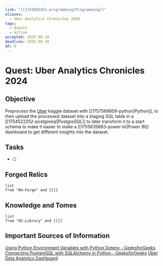 ```yaml
---
link: "[[1743802452-programming|Programming]]"
aliases:
  - Uber Analytics Chronicles 2024
tags:
  - Quests
  - active
accepted: 2025-09-10
deadline: 2025-09-10
XP: 0
---
```

# Quest: Uber Analytics Chronicles 2024
## Objective
Preprocess the [Uber](https://www.kaggle.com/datasets/yashdevladdha/uber-ride-analytics-dashboard) kaggle dataset with [[1757569859-python|Python]], to then upload the processed dataset into a staging SQL table in a [[1754522252-postgresql|PostgreSQL]] to later transform it to a start schema to make it easier to make a [[1755635883-power-bi|Power BI]] dashboard to get different insights into the dataset.

## Tasks
- [ ] 

## Forged Relics
```dataview
list
from "04-Forge" and [[]]
```
## Knowledge and Tomes
```dataview
list
from "02-Library" and [[]]
```

## Important Sources of Information
[Using Python Environment Variables with Python Dotenv - GeeksforGeeks](https://www.geeksforgeeks.org/python/using-python-environment-variables-with-python-dotenv/)
[Connecting PostgreSQL with SQLAlchemy in Python - GeeksforGeeks](https://www.geeksforgeeks.org/python/connecting-postgresql-with-sqlalchemy-in-python/)
[Uber Data Analytics Dashboard](https://www.kaggle.com/datasets/yashdevladdha/uber-ride-analytics-dashboard)

